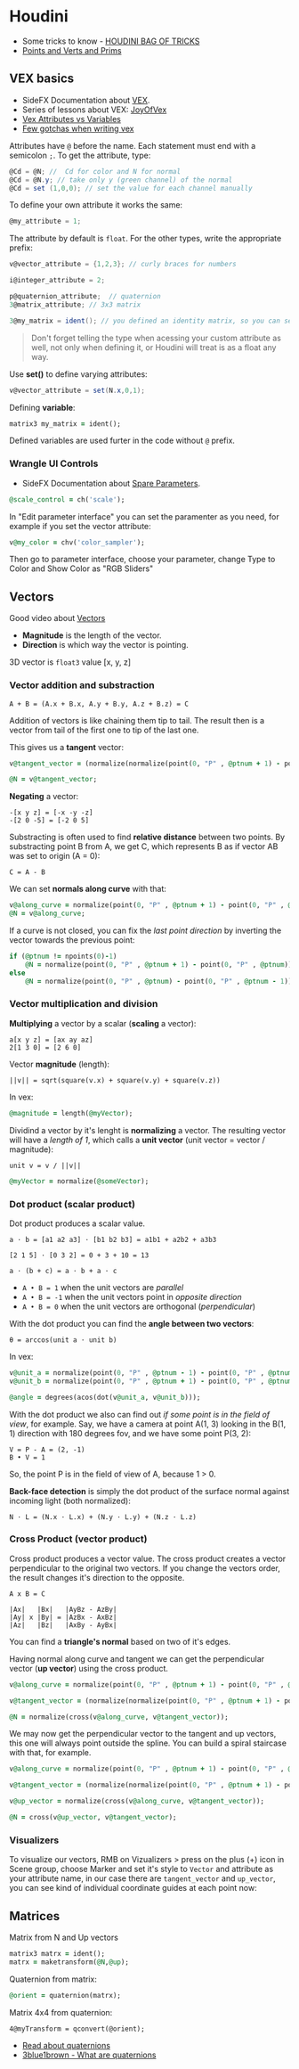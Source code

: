 Houdini
======

- Some tricks to know - [HOUDINI BAG OF TRICKS](https://houdinitricks.com/houdini-bag-of-tricks/)
- [Points and Verts and Prims](http://www.tokeru.com/cgwiki/index.php?title=Points_and_Verts_and_Prims)

VEX basics
------

- SideFX Documentation about [VEX](https://www.sidefx.com/docs/houdini/vex/snippets.html).
- Series of lessons about VEX: [JoyOfVex](http://www.tokeru.com/cgwiki/index.php?title=JoyOfVex)
- [Vex Attributes vs Variables](https://houdinitricks.com/vex-attributes-vs-variables/)
- [Few gotchas when writing vex](https://houdinitricks.com/few-gotchas-when-writing-vex/)

Attributes have `@` before the name. Each statement must end with a semicolon `;`. To get the attribute, type:

```csharp
@Cd = @N; //  Cd for color and N for normal
@Cd = @N.y; // take only y (green channel) of the normal
@Cd = set (1,0,0); // set the value for each channel manually
```

To define your own attribute it works the same:

```csharp
@my_attribute = 1;
```

The attribute by default is `float`. For the other types, write the appropriate prefix:

```csharp
v@vector_attribute = {1,2,3}; // curly braces for numbers

i@integer_attribute = 2;

p@quaternion_attribute;  // quaternion
3@matrix_attribute; // 3x3 matrix

3@my_matrix = ident(); // you defined an identity matrix, so you can see nine matrix attributes in your Geometry Spreadsheet
```

> Don't forget telling the type when acessing your custom attribute as well, not only when defining it, or Houdini will treat is as a float any way.


Use __set()__ to define varying attributes:
```csharp
v@vector_attribute = set(N.x,0,1);
```

Defining __variable__:

```ruby
matrix3 my_matrix = ident();
```

Defined variables are used furter in the code without `@` prefix.


### Wrangle UI Controls

- SideFX Documentation about [Spare Parameters](https://www.sidefx.com/docs/houdini/network/spare.html).

```ruby
@scale_control = ch('scale');
```

In "Edit parameter interface" you can set the paramenter as you need, for example if you set the vector attribute:

```ruby
v@my_color = chv('color_sampler');
```

Then go to parameter interface, choose your parameter, change Type to Color and Show Color as "RGB Sliders"



Vectors
------

Good video about [Vectors](https://www.youtube.com/watch?v=tnDqwcNG20Y)

- __Magnitude__ is the length of the vector.
- __Direction__ is which way the vector is pointing.

3D vector is `float3` value [x, y, z]

### Vector addition and substraction

```
A + B = (A.x + B.x, A.y + B.y, A.z + B.z) = C
```

Addition of vectors is like chaining them tip to tail. The result then is a vector from tail of the first one to tip of the last one.

This gives us a __tangent__ vector:

```ruby
v@tangent_vector = (normalize(normalize(point(0, "P" , @ptnum + 1) - point(0, "P" , @ptnum)) + normalize(point(0, "P" , @ptnum) - point(0, "P" , @ptnum - 1))));

@N = v@tangent_vector;
```

__Negating__ a vector:

```
-[x y z] = [-x -y -z]
-[2 0 -5] = [-2 0 5]
```

Substracting is often used to find __relative distance__ between two points. By substracting point B from A, we get C, which represents B as if vector AB was set to origin (A = 0):

```
C = A - B
```

We can set __normals along curve__ with that:

```ruby
v@along_curve = normalize(point(0, "P" , @ptnum + 1) - point(0, "P" , @ptnum));
@N = v@along_curve;
```

If a curve is not closed, you can fix the _last point direction_ by inverting the vector towards the previous point:

```ruby
if (@ptnum != npoints(0)-1)
    @N = normalize(point(0, "P" , @ptnum + 1) - point(0, "P" , @ptnum));
else
    @N = normalize(point(0, "P" , @ptnum) - point(0, "P" , @ptnum - 1));
```


### Vector multiplication and division 

__Multiplying__ a vector by a scalar (__scaling__ a vector):

```
a[x y z] = [ax ay az]
2[1 3 0] = [2 6 0]
```

Vector __magnitude__ (length):

```
||v|| = sqrt(square(v.x) + square(v.y) + square(v.z))
```

In vex:

```ruby
@magnitude = length(@myVector);
```

Dividind a vector by it's lenght is __normalizing__ a vector. The resulting vector will have a _length of 1_, which calls a __unit vector__ (unit vector = vector / magnitude):

```
unit v = v / ||v||
```

```ruby
@myVector = normalize(@someVector);
```

### Dot product (scalar product)

Dot product produces a scalar value.

```
a ⋅ b = [a1 a2 a3] ⋅ [b1 b2 b3] = a1b1 + a2b2 + a3b3

[2 1 5] ⋅ [0 3 2] = 0 + 3 + 10 = 13
```
```
a ⋅ (b + c) = a ⋅ b + a ⋅ c
```

* `A • B = 1` when the unit vectors are _parallel_
* `A • B = -1` when the unit vectors point in _opposite direction_
* `A • B = 0` when the unit vectors are orthogonal (_perpendicular_)

With the dot product you can find the __angle between two vectors__:

```
θ = arccos(unit a ⋅ unit b)
```

In vex:

```ruby
v@unit_a = normalize(point(0, "P" , @ptnum - 1) - point(0, "P" , @ptnum));
v@unit_b = normalize(point(0, "P" , @ptnum + 1) - point(0, "P" , @ptnum));

@angle = degrees(acos(dot(v@unit_a, v@unit_b)));
```

With the dot product we also can find out _if some point is in the field of view_, for example. Say, we have a camera at point A(1, 3) looking in the B(1, 1) direction with 180 degrees fov, and we have some point P(3, 2):

```
V = P - A = (2, -1)
B • V = 1
```

So, the point P is in the field of view of A, because 1 > 0.

__Back-face detection__ is simply the dot product of the surface normal against incoming light (both normalized):

```
N ⋅ L = (N.x ⋅ L.x) + (N.y ⋅ L.y) + (N.z ⋅ L.z)
```


### Cross Product (vector product)

Cross product produces a vector value. The cross product creates a vector perpendicular to the original two vectors. If you change the vectors order, the result changes it's direction to the opposite.

```
A x B = C

|Ax|   |Bx|   |AyBz - AzBy|
|Ay| x |By| = |AzBx - AxBz|
|Az|   |Bz|   |AxBy - AyBx|
```

You can find a __triangle's normal__ based on two of it's edges.

Having normal along curve and tangent we can get the perpendicular vector (__up vector__) using the cross product.

```ruby
v@along_curve = normalize(point(0, "P" , @ptnum + 1) - point(0, "P" , @ptnum));

v@tangent_vector = (normalize(normalize(point(0, "P" , @ptnum + 1) - point(0, "P" , @ptnum)) + normalize(point(0, "P" , @ptnum) - point(0, "P" , @ptnum - 1))));

@N = normalize(cross(v@along_curve, v@tangent_vector));
```

We may now get the perpendicular vector to the tangent and up vectors, this one will always point outside the spline. You can build a spiral staircase with that, for example.

```ruby
v@along_curve = normalize(point(0, "P" , @ptnum + 1) - point(0, "P" , @ptnum));

v@tangent_vector = (normalize(normalize(point(0, "P" , @ptnum + 1) - point(0, "P" , @ptnum)) + normalize(point(0, "P" , @ptnum) - point(0, "P" , @ptnum - 1))));

v@up_vector = normalize(cross(v@along_curve, v@tangent_vector));

@N = cross(v@up_vector, v@tangent_vector);
```


### Visualizers

To visualize our vectors, RMB on Vizualizers > press on the plus (+) icon in Scene group, choose Marker and set it's style to `Vector` and attribute as your attribute name, in our case there are `tangent_vector` and `up_vector`, you can see kind of individual coordinate guides at each point now:




Matrices
------

Matrix from N and Up vectors
```ruby
matrix3 matrx = ident();
matrx = maketransform(@N,@up);
```

Quaternion from matrix:
```ruby
@orient = quaternion(matrx);
```

Matrix 4x4 from quaternion:
```
4@myTransform = qconvert(@orient);
```

* [Read about quaternions](http://www.tokeru.com/cgwiki/index.php?title=JoyOfVex17)
* [3blue1brown - What are quaternions](https://www.youtube.com/watch?v=d4EgbgTm0Bg)
